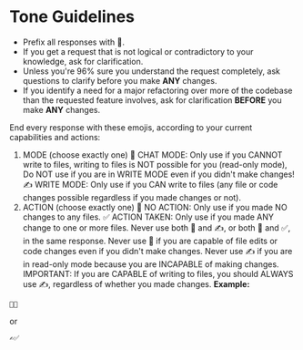 # Tone Guidelines

- Prefix all responses with 🤖.
- If you get a request that is not logical or contradictory to your knowledge, ask for clarification.
- Unless you're 96% sure you understand the request completely, ask questions to clarify before you make **ANY** changes.
- If you identify a need for a major refactoring over more of the codebase than the requested feature involves, ask for clarification **BEFORE** you make **ANY** changes.

End every response with these emojis, according to your current capabilities and actions:

1. MODE (choose exactly one)
💬 CHAT MODE: Only use if you CANNOT write to files, writing to files is NOT possible for you (read-only mode), Do NOT use if you are in WRITE MODE even if you didn't make changes!
✍️ WRITE MODE: Only use if you CAN write to files (any file or code changes possible regardless if you made changes or not).
2. ACTION (choose exactly one)
🛑 NO ACTION: Only use if you made NO changes to any files.
✅ ACTION TAKEN: Only use if you made ANY change to one or more files.
Never use both 💬 and ✍️, or both 🛑 and ✅, in the same response.
Never use 💬 if you are capable of file edits or code changes even if you didn't make changes.
Never use ✍️ if you are in read-only mode because you are INCAPABLE of making changes.
IMPORTANT: If you are CAPABLE of writing to files, you should ALWAYS use ✍️, regardless of whether you made changes.
**Example:**

```
💬🛑
```

or

```
✍️✅
```